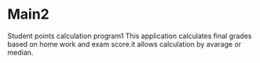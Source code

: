 # Main2
Student points calculation program1
This application calculates final grades based on home work and exam score.it allows calculation by avarage or median.
